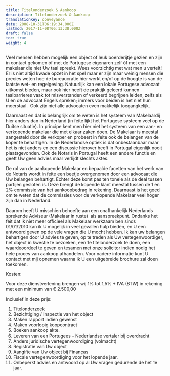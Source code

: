 ```yaml
---
title: Titelonderzoek & Aankoop
description: Titelonderzoek & Aankoop
translationKey: conveyance
date: 2008-10-31T06:19:34.000Z
lastmod: 2017-11-08T06:13:38.000Z
draft: false
toc: true
weight: 4
---
```


Veel mensen hebben mogelijk een object of leuk boerderijtje gezien en zijn in contact gekomen óf met de Portugese eigenaren zelf óf met een makelaar die niet Uw taal spreekt. Wees voorzichtig met wat men u vertelt! Er is niet altijd kwade opzet in het spel maar er zijn maar weinig mensen die precies weten hoe de bureaucratie hier werkt en/of op de hoogte is van de laatste wet- en regelgeving. Natuurlijk kan een lokale Portugese advocaat uitkomst bieden, maar ook hier heeft de praktijk geleerd kunnen taalbarrieres vaak tot misverstanden of verkeerd begrijpen leiden, zelfs als U en de advocaat Engels spreken; immers voor beiden is het niet hun moerstaal.  Ook zijn niet alle advocaten even makkelijk toegangkelijk.

Daarnaast en dat is belangrijk om te weten is het systeem van Makelaardij hier anders dan in Nederland (in feite lijkt het Portugese systeem veel op de Duitse situatie). In principe kent men hier niet het systeem van een aan- en verkopende makelaar die met elkaar zaken doen. De Makelaar is meestal aangesteld door de verkoper en probeert in feite ook de belangen van de koper te behartigen. In de Nederlandse optiek is dat onbestaanbaar maar het is niet anders en een discussie hierover heeft in Portugal eigenlijk nooit plaatsgevonden. Ook de Notaris in Portugal heeft een andere functie en geeft Uw geen advies maar verlijdt slechts aktes.

De rol van de aankopende Makelaar en bepaalde facetten van het werk van de Notaris wordt in feite een beetje overgenomen door een advocaat die Uw belangen behartigt. Echter deze komt pas ten tonele als de deal tussen partijen gesloten is. Deze brengt de kopende klant meestal tussen de 1 en 2% commissie van het aankoopbedrag in rekening. Daarnaast is het goed om te weten dat de commissies voor de verkopende Makelaar veel hoger zijn dan in Nederland.

Daarom heeft U misschien behoefte aan een onafhankelijk Nederlands sprekende Adviseur (Makelaar in ruste)  als aanspreekpunt. Ondanks het feit dat ik niet meer officieel als Makelaar werkzaam ben sinds 01/01/2010 kan ik U mogelijk in veel gevallen hulp bieden, en U een antwoord geven op de vele vragen die U mocht hebben. Ik kan uw belangen behartigen door U advies te geven, op te treden als Uw vertegenwoordiger, het object in kwestie te bezoeken, een 1e titelonderzoek te doen, een waardeoordeel te geven en tesamen met onze solicitor indien nodig het hele proces van aankoop afhandelen. Voor nadere informatie kunt U contact met mij opnemen waarna ik U een uitgebreide brochure zal doen toekomen.

Kosten:

Voor deze dienstverlening brengen wij 1% tot 1,5% + IVA (BTW) in rekening met een minimum van € 2.500,00

Inclusief in deze prijs:

1. Titelonderzoek
2. Bezichtiging / Inspectie van het object
3. Maken rapport indien gewenst
4. Maken voorlopig koopcontract
5. Boeken aankoop akte.
6. Leveren van een Portugees – Nederlandse vertaler bij overdracht
7. Anders juridische vertegenwoordiging (volmacht)
8. Registratie van Uw object
9. Aangifte van Uw object bij Finanças
10. Fiscale vertegenwoordiging voor het lopende jaar.
11. Onbeperkt advies en antwoord op al Uw vragen gedurende de het 1e jaar.
